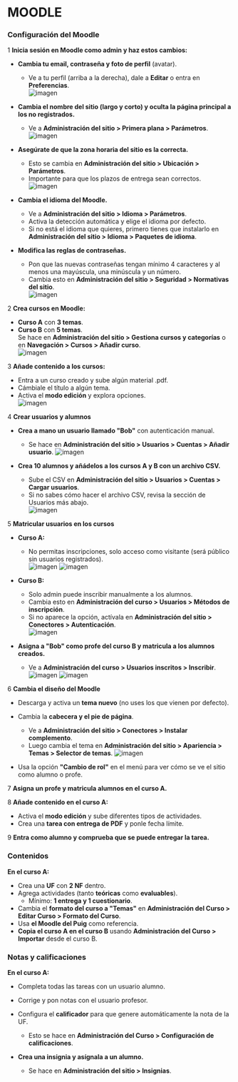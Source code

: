 # MOODLE
### **Configuración del Moodle**  

1 **Inicia sesión en Moodle como admin y haz estos cambios:**  


- **Cambia tu email, contraseña y foto de perfil** (avatar).  
   - Ve a tu perfil (arriba a la derecha), dale a **Editar** o entra en **Preferencias**.  
![imagen](1.png)
- **Cambia el nombre del sitio (largo y corto) y oculta la página principal a los no registrados.**  
   - Ve a **Administración del sitio > Primera plana > Parámetros**.  
![imagen](5.png)
- **Asegúrate de que la zona horaria del sitio es la correcta.**  
   - Esto se cambia en **Administración del sitio > Ubicación > Parámetros**.  
   - Importante para que los plazos de entrega sean correctos.  
![imagen](3.png)
- **Cambia el idioma del Moodle.**  
   - Ve a **Administración del sitio > Idioma > Parámetros**.  
   - Activa la detección automática y elige el idioma por defecto.  
   - Si no está el idioma que quieres, primero tienes que instalarlo en **Administración del sitio > Idioma > Paquetes de idioma**.  

- **Modifica las reglas de contraseñas.**  
   - Pon que las nuevas contraseñas tengan mínimo 4 caracteres y al menos una mayúscula, una minúscula y un número.  
   - Cambia esto en **Administración del sitio > Seguridad > Normativas del sitio**.  
![imagen](4.png)


2 **Crea cursos en Moodle:**  
- **Curso A** con **3 temas**.  
- **Curso B** con **5 temas**.  
Se hace en **Administración del sitio > Gestiona cursos y categorías** o en **Navegación > Cursos > Añadir curso**.  
![imagen](2.png)


3 **Añade contenido a los cursos:**  
- Entra a un curso creado y sube algún material .pdf.  
- Cámbiale el título a algún tema.  
- Activa el **modo edición** y explora opciones.  
![imagen](8.png)



4 **Crear usuarios y alumnos**  

- **Crea a mano un usuario llamado "Bob"** con autenticación manual.  
   - Se hace en **Administración del sitio > Usuarios > Cuentas > Añadir usuario**.
   ![imagen](a1.png)

- **Crea 10 alumnos y añádelos a los cursos A y B con un archivo CSV.**  
   - Sube el CSV en **Administración del sitio > Usuarios > Cuentas > Cargar usuarios**.  
   - Si no sabes cómo hacer el archivo CSV, revisa la sección de Usuarios más abajo.  
![imagen](a2.png)




5 **Matricular usuarios en los cursos**  

- **Curso A:**  
   - No permitas inscripciones, solo acceso como visitante (será público sin usuarios registrados).  
![imagen](a3.png)
![imagen](a4.png)

- **Curso B:**  
   - Solo admin puede inscribir manualmente a los alumnos.  
   - Cambia esto en **Administración del curso > Usuarios > Métodos de inscripción**.  
   - Si no aparece la opción, actívala en **Administración del sitio > Conectores > Autenticación**.  
![imagen](a5.png)

- **Asigna a "Bob" como profe del curso B y matricula a los alumnos creados.**  
   - Ve a **Administración del curso > Usuarios inscritos > Inscribir**.  
![imagen](a6.png)
![imagen](a7.png)


6 **Cambia el diseño del Moodle**  

- Descarga y activa un **tema nuevo** (no uses los que vienen por defecto).  
- Cambia la **cabecera y el pie de página**.  
   - Ve a **Administración del sitio > Conectores > Instalar complemento**.  
   - Luego cambia el tema en **Administración del sitio > Apariencia > Temas > Selector de temas**.
   ![imagen](a8.png)

- Usa la opción **"Cambio de rol"** en el menú para ver cómo se ve el sitio como alumno o profe.  



7 **Asigna un profe y matricula alumnos en el curso A.**  

8 **Añade contenido en el curso A:**  
- Activa el **modo edición** y sube diferentes tipos de actividades.  
- Crea una **tarea con entrega de PDF** y ponle fecha límite.  

9 **Entra como alumno y comprueba que se puede entregar la tarea.**  



### **Contenidos**  

**En el curso A:**  
- Crea una **UF** con **2 NF** dentro.  
- Agrega actividades (tanto **teóricas** como **evaluables**).  
   - Mínimo: **1 entrega y 1 cuestionario**.  
- Cambia el **formato del curso a "Temas"** en **Administración del Curso > Editar Curso > Formato del Curso**.  
- Usa **el Moodle del Puig** como referencia.  
- **Copia el curso A en el curso B** usando **Administración del Curso > Importar** desde el curso B.  



### **Notas y calificaciones**  

**En el curso A:**  
- Completa todas las tareas con un usuario alumno.  
- Corrige y pon notas con el usuario profesor.  
- Configura el **calificador** para que genere automáticamente la nota de la UF.  
   - Esto se hace en **Administración del Curso > Configuración de calificaciones**.  

- **Crea una insignia y asígnala a un alumno.**  
   - Se hace en **Administración del sitio > Insignias**.  



